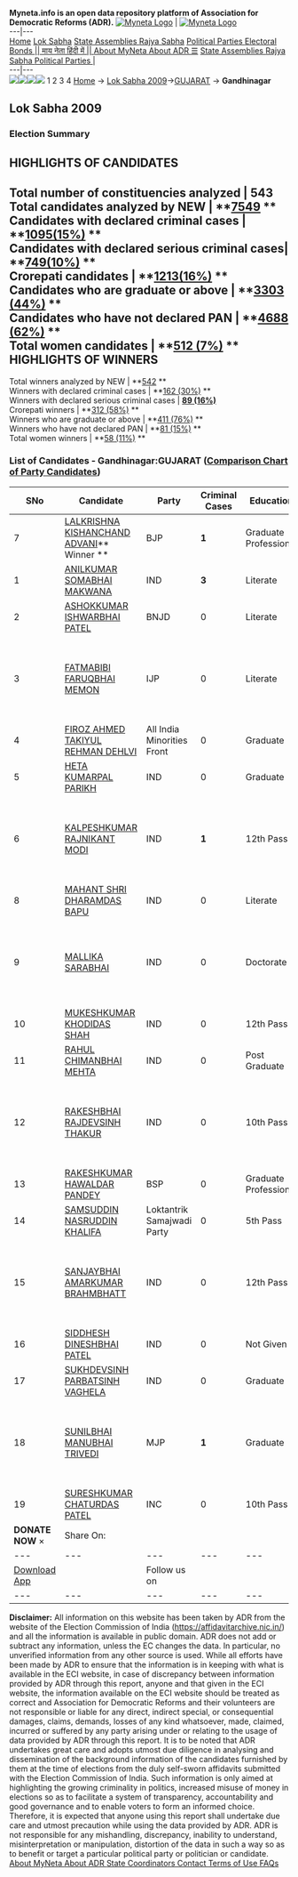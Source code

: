 **Myneta.info is an open data repository platform of Association for Democratic Reforms (ADR).**
[![Myneta Logo](https://www.myneta.info/lib/img/myneta-logo.png)](https://www.myneta.info/) | [![Myneta Logo](https://www.myneta.info/lib/img/adr-logo.png)](https://adrindia.org)  
---|---  
[Home](https://www.myneta.info/) [Lok Sabha](https://www.myneta.info/#ls "Lok Sabha") [ State Assemblies ](https://www.myneta.info/#sa "State Assemblies") [Rajya Sabha](https://www.myneta.info/#rs "Rajya Sabha") [Political Parties ](https://www.myneta.info/party "Political Parties") [ Electoral Bonds ](https://www.myneta.info/electoral_bonds "Electoral Bonds") [ || माय नेता हिंदी में || ](https://translate.google.co.in/translate?prev=hp&hl=en&js=y&u=www.myneta.info&sl=en&tl=hi&history_state0=) [ About MyNeta ](https://adrindia.org/content/about-myneta) [ About ADR ](https://adrindia.org/about-adr/who-we-are) [☰](javascript:void\(0\))
[ State Assemblies ](https://www.myneta.info/#sa "State Assemblies") [ Rajya Sabha ](https://www.myneta.info/#rs "Rajya Sabha") [ Political Parties ](https://www.myneta.info/party "Political Parties")
|   
---|---  
![](https://www.myneta.info/lib/img/banner/banner-1.png)![](https://www.myneta.info/lib/img/banner/banner-2.png)![](https://www.myneta.info/lib/img/banner/banner-3.png)![](https://www.myneta.info/lib/img/banner/banner-4.png)
1  2  3  4 
[Home](https://www.myneta.info/) → [Lok Sabha 2009](https://www.myneta.info/ls2009/)→[GUJARAT](https://www.myneta.info/ls2009/index.php?action=show_constituencies&state_id=6) → **Gandhinagar**
### 
## Lok Sabha 2009
###  Election Summary 
HIGHLIGHTS OF CANDIDATES  
---  
Total number of constituencies analyzed |  543   
Total candidates analyzed by NEW | **[7549](https://www.myneta.info/ls2009/index.php?action=summary&subAction=candidates_analyzed&sort=candidate#summary) **  
Candidates with declared criminal cases | **[1095(15%)](https://www.myneta.info/ls2009/index.php?action=summary&subAction=crime&sort=candidate#summary) **  
Candidates with declared serious criminal cases| **[749(10%)](https://www.myneta.info/ls2009/index.php?action=summary&subAction=serious_crime&sort=candidate#summary) **  
Crorepati candidates | **[1213(16%)](https://www.myneta.info/ls2009/index.php?action=summary&subAction=crorepati&sort=candidate#summary) **  
Candidates who are graduate or above | **[3303 (44%)](https://www.myneta.info/ls2009/index.php?action=summary&subAction=education&sort=candidate#summary) **  
Candidates who have not declared PAN | **[4688 (62%)](https://www.myneta.info/ls2009/index.php?action=summary&subAction=without_pan&sort=candidate#summary) **  
Total women candidates | **[512 (7%)](https://www.myneta.info/ls2009/index.php?action=summary&subAction=women_candidate&sort=candidate#summary) **  
HIGHLIGHTS OF WINNERS  
---  
Total winners analyzed by NEW | **[542](https://www.myneta.info/ls2009/index.php?action=summary&subAction=winner_analyzed&sort=candidate#summary) **  
Winners with declared criminal cases | **[162 (30%)](https://www.myneta.info/ls2009/index.php?action=summary&subAction=winner_crime&sort=candidate#summary) **  
Winners with declared serious criminal cases | **[89 (16%)](https://www.myneta.info/ls2009/index.php?action=summary&subAction=winner_serious_crime&sort=candidate#summary)**  
Crorepati winners | **[312 (58%)](https://www.myneta.info/ls2009/index.php?action=summary&subAction=winner_crorepati&sort=candidate#summary) **  
Winners who are graduate or above | **[411 (76%)](https://www.myneta.info/ls2009/index.php?action=summary&subAction=winner_education&sort=candidate#summary) **  
Winners who have not declared PAN | **[81 (15%)](https://www.myneta.info/ls2009/index.php?action=summary&subAction=winner_without_pan&sort=candidate#summary) **  
Total women winners | **[58 (11%)](https://www.myneta.info/ls2009/index.php?action=summary&subAction=winner_women&sort=candidate#summary) **  
### List of Candidates - Gandhinagar:GUJARAT ([Comparison Chart of Party Candidates](https://www.myneta.info/ls2009/comparisonchart.php?constituency_id=271))
SNo | Candidate| Party| Criminal Cases| Education| Age| Total Assets| Liabilities  
---|---|---|---|---|---|---|---  
7  | [LALKRISHNA KISHANCHAND ADVANI](https://www.myneta.info/ls2009/candidate.php?candidate_id=2378)** Winner ** | BJP | **1** | Graduate Professional| 81 | Rs 3,55,43,172 ~ 3 Crore+ | Rs 0 ~   
1  | [ANILKUMAR SOMABHAI MAKWANA](https://www.myneta.info/ls2009/candidate.php?candidate_id=5762) | IND | **3** | Literate| 44 | Rs 2,88,985 ~ 2 Lacs+ | Rs 0 ~   
2  | [ASHOKKUMAR ISHWARBHAI PATEL](https://www.myneta.info/ls2009/candidate.php?candidate_id=2142) | BNJD | 0 | Literate| 33 | Rs 3,77,000 ~ 3 Lacs+ | Rs 0 ~   
3  | [FATMABIBI FARUQBHAI MEMON](https://www.myneta.info/ls2009/candidate.php?candidate_id=2379) | IJP | 0 | Literate| 42 | ![](https://myneta.info/image_v2.php?myneta_folder=ls2009&candidate_id=2379&col=ta) | ![](https://myneta.info/image_v2.php?myneta_folder=ls2009&candidate_id=2379&col=lia)  
4  | [FIROZ AHMED TAKIYUL REHMAN DEHLVI](https://www.myneta.info/ls2009/candidate.php?candidate_id=2375) | All India Minorities Front | 0 | Graduate| 41 | Rs 2,73,675 ~ 2 Lacs+ | Rs 0 ~   
5  | [HETA KUMARPAL PARIKH](https://www.myneta.info/ls2009/candidate.php?candidate_id=5767) | IND | 0 | Graduate| 45 | Rs 21,55,520 ~ 21 Lacs+ | Rs 46,200 ~ 46 Thou+  
6  | [KALPESHKUMAR RAJNIKANT MODI](https://www.myneta.info/ls2009/candidate.php?candidate_id=2376) | IND | **1** | 12th Pass| 42 | ![](https://myneta.info/image_v2.php?myneta_folder=ls2009&candidate_id=2376&col=ta) | ![](https://myneta.info/image_v2.php?myneta_folder=ls2009&candidate_id=2376&col=lia)  
8  | [MAHANT SHRI DHARAMDAS BAPU](https://www.myneta.info/ls2009/candidate.php?candidate_id=5772) | IND | 0 | Literate| 45 | Rs 21,000 ~ 21 Thou+ | Rs 0 ~   
9  | [MALLIKA SARABHAI](https://www.myneta.info/ls2009/candidate.php?candidate_id=2143) | IND | 0 | Doctorate| 55 | ![](https://myneta.info/image_v2.php?myneta_folder=ls2009&candidate_id=2143&col=ta) | ![](https://myneta.info/image_v2.php?myneta_folder=ls2009&candidate_id=2143&col=lia)  
10  | [MUKESHKUMAR KHODIDAS SHAH](https://www.myneta.info/ls2009/candidate.php?candidate_id=2533) | IND | 0 | 12th Pass| 32 | Rs 1,10,000 ~ 1 Lacs+ | Rs 0 ~   
11  | [RAHUL CHIMANBHAI MEHTA](https://www.myneta.info/ls2009/candidate.php?candidate_id=5765) | IND | 0 | Post Graduate| 40 | Rs 1,52,51,775 ~ 1 Crore+ | Rs 0 ~   
12  | [RAKESHBHAI RAJDEVSINH THAKUR](https://www.myneta.info/ls2009/candidate.php?candidate_id=5768) | IND | 0 | 10th Pass| 36 | ![](https://myneta.info/image_v2.php?myneta_folder=ls2009&candidate_id=5768&col=ta) | ![](https://myneta.info/image_v2.php?myneta_folder=ls2009&candidate_id=5768&col=lia)  
13  | [RAKESHKUMAR HAWALDAR PANDEY](https://www.myneta.info/ls2009/candidate.php?candidate_id=5764) | BSP | 0 | Graduate Professional| 31 | Rs 73,30,000 ~ 73 Lacs+ | Rs 1,75,000 ~ 1 Lacs+  
14  | [SAMSUDDIN NASRUDDIN KHALIFA](https://www.myneta.info/ls2009/candidate.php?candidate_id=5771) | Loktantrik Samajwadi Party | 0 | 5th Pass| 46 | Rs 2,29,538 ~ 2 Lacs+ | Rs 0 ~   
15  | [SANJAYBHAI AMARKUMAR BRAHMBHATT](https://www.myneta.info/ls2009/candidate.php?candidate_id=5763) | IND | 0 | 12th Pass| 39 | ![](https://myneta.info/image_v2.php?myneta_folder=ls2009&candidate_id=5763&col=ta) | ![](https://myneta.info/image_v2.php?myneta_folder=ls2009&candidate_id=5763&col=lia)  
16  | [SIDDHESH DINESHBHAI PATEL](https://www.myneta.info/ls2009/candidate.php?candidate_id=5766) | IND | 0 | Not Given| 28 | Rs 10,41,170 ~ 10 Lacs+ | Rs 0 ~   
17  | [SUKHDEVSINH PARBATSINH VAGHELA](https://www.myneta.info/ls2009/candidate.php?candidate_id=5770) | IND | 0 | Graduate| 51 | Rs 8,54,722 ~ 8 Lacs+ | Rs 45,000 ~ 45 Thou+  
18  | [SUNILBHAI MANUBHAI TRIVEDI](https://www.myneta.info/ls2009/candidate.php?candidate_id=5769) | MJP | **1** | Graduate| 47 | ![](https://myneta.info/image_v2.php?myneta_folder=ls2009&candidate_id=5769&col=ta) | ![](https://myneta.info/image_v2.php?myneta_folder=ls2009&candidate_id=5769&col=lia)  
19  | [SURESHKUMAR CHATURDAS PATEL](https://www.myneta.info/ls2009/candidate.php?candidate_id=2531) | INC | 0 | 10th Pass| 57 | Rs 2,93,90,009 ~ 2 Crore+ | Rs 56,49,035 ~ 56 Lacs+  
|  **DONATE NOW** × |  Share On:  | [](https://api.whatsapp.com/send?text=https%3A%2F%2Fmyneta.info%2Fpunjab2022%2Findex.php%3Faction%3Dshow_constituencies%26state_id%3D19) | [](https://www.facebook.com/sharer/sharer.php?u=https%3A%2F%2Fmyneta.info%2Fpunjab2022%2Findex.php%3Faction%3Dshow_constituencies%26state_id%3D19) | [](https://twitter.com/share?url=https%3A%2F%2Fmyneta.info%2Fpunjab2022%2Findex.php%3Faction%3Dshow_constituencies%26state_id%3D19)  
---|---|---|---|---  
| [ Download App ](https://play.google.com/store/apps/details?id=com.webrosoft.myneta1&pcampaignid=pcampaignidMKT-Other-global-all-co-prtnr-py-PartBadge-Mar2515-1) | [](https://play.google.com/store/apps/details?id=com.webrosoft.myneta1&pcampaignid=pcampaignidMKT-Other-global-all-co-prtnr-py-PartBadge-Mar2515-1) |  Follow us on  | [](https://www.facebook.com/adrindia.org/) | [](https://twitter.com/adrspeaks) | [](https://groups.google.com/g/national-election-watch?hl=en&pli=1) | [](https://www.instagram.com/adrspeaks/) | [](https://www.youtube.com/user/adrspeaks) | [](https://sharechat.com/profile/adrspeaks)  
---|---|---|---|---|---|---|---|---  
**Disclaimer:** All information on this website has been taken by ADR from the website of the Election Commission of India (https://affidavitarchive.nic.in/) and all the information is available in public domain. ADR does not add or subtract any information, unless the EC changes the data. In particular, no unverified information from any other source is used. While all efforts have been made by ADR to ensure that the information is in keeping with what is available in the ECI website, in case of discrepancy between information provided by ADR through this report, anyone and that given in the ECI website, the information available on the ECI website should be treated as correct and Association for Democratic Reforms and their volunteers are not responsible or liable for any direct, indirect special, or consequential damages, claims, demands, losses of any kind whatsoever, made, claimed, incurred or suffered by any party arising under or relating to the usage of data provided by ADR through this report. It is to be noted that ADR undertakes great care and adopts utmost due diligence in analysing and dissemination of the background information of the candidates furnished by them at the time of elections from the duly self-sworn affidavits submitted with the Election Commission of India. Such information is only aimed at highlighting the growing criminality in politics, increased misuse of money in elections so as to facilitate a system of transparency, accountability and good governance and to enable voters to form an informed choice. Therefore, it is expected that anyone using this report shall undertake due care and utmost precaution while using the data provided by ADR. ADR is not responsible for any mishandling, discrepancy, inability to understand, misinterpretation or manipulation, distortion of the data in such a way so as to benefit or target a particular political party or politician or candidate. 
[ About MyNeta ](https://adrindia.org/content/about-myneta) [ About ADR ](https://adrindia.org/about-adr/who-we-are) [ State Coordinators ](https://adrindia.org/about-adr/state-coordinators) [ Contact ](https://adrindia.org/contact-us) [ Terms of Use ](https://adrindia.org/content/adr-terms-use) [ FAQs ](https://adrindia.org/content/faqs)
